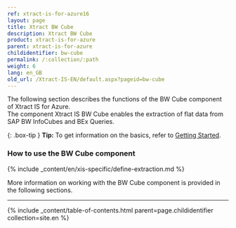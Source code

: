```yaml
---
ref: xtract-is-for-azure16
layout: page
title: Xtract BW Cube
description: Xtract BW Cube
product: xtract-is-for-azure
parent: xtract-is-for-azure
childidentifier: bw-cube
permalink: /:collection/:path
weight: 6
lang: en_GB
old_url: /Xtract-IS-EN/default.aspx?pageid=bw-cube
---
```

The following section describes the functions of the BW Cube component of Xtract IS for Azure.<br>
The component Xtract IS BW Cube enables the extraction of flat data from SAP BW InfoCubes and BEx Queries.

{: .box-tip }
**Tip:** To get information on the basics, refer to [Getting Started](./getting-started). <br>

### How to use the BW Cube component
{% include _content/en/xis-specific/define-extraction.md %}

More information on working with the BW Cube component is provided in the following sections.

---

{% include _content/table-of-contents.html parent=page.childidentifier collection=site.en %}

